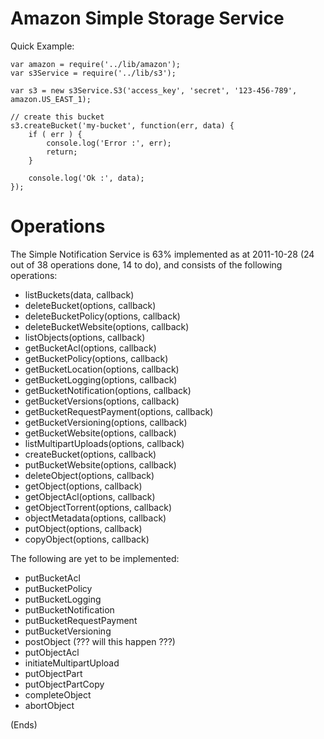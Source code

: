 Amazon Simple Storage Service
=============================

Quick Example:

    var amazon = require('../lib/amazon');
    var s3Service = require('../lib/s3');

    var s3 = new s3Service.S3('access_key', 'secret', '123-456-789', amazon.US_EAST_1);

    // create this bucket
    s3.createBucket('my-bucket', function(err, data) {
        if ( err ) {
            console.log('Error :', err);
            return;
        }

        console.log('Ok :', data);
    });

Operations
==========

The Simple Notification Service is 63% implemented as at 2011-10-28 (24 out of 38 operations done, 14 to do), and
consists of the following operations:

* listBuckets(data, callback)
* deleteBucket(options, callback)
* deleteBucketPolicy(options, callback)
* deleteBucketWebsite(options, callback)
* listObjects(options, callback)
* getBucketAcl(options, callback)
* getBucketPolicy(options, callback)
* getBucketLocation(options, callback)
* getBucketLogging(options, callback)
* getBucketNotification(options, callback)
* getBucketVersions(options, callback)
* getBucketRequestPayment(options, callback)
* getBucketVersioning(options, callback)
* getBucketWebsite(options, callback)
* listMultipartUploads(options, callback)
* createBucket(options, callback)
* putBucketWebsite(options, callback)
* deleteObject(options, callback)
* getObject(options, callback)
* getObjectAcl(options, callback)
* getObjectTorrent(options, callback)
* objectMetadata(options, callback)
* putObject(options, callback)
* copyObject(options, callback)

The following are yet to be implemented:

* putBucketAcl
* putBucketPolicy
* putBucketLogging
* putBucketNotification
* putBucketRequestPayment
* putBucketVersioning
* postObject (??? will this happen ???)
* putObjectAcl
* initiateMultipartUpload
* putObjectPart
* putObjectPartCopy
* completeObject
* abortObject

(Ends)

